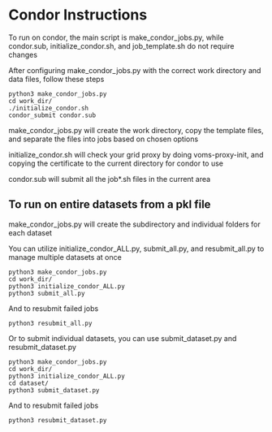 # Condor Instructions

To run on condor, the main script is make_condor_jobs.py, while condor.sub, initialize_condor.sh, and job_template.sh do not require changes

After configuring make_condor_jobs.py with the correct work directory and data files, follow these steps

```
python3 make_condor_jobs.py
cd work_dir/
./initialize_condor.sh
condor_submit condor.sub
```

make_condor_jobs.py will create the work directory, copy the template files, and separate the files into jobs based on chosen options

initialize_condor.sh will check your grid proxy by doing voms-proxy-init, and copying the certificate to the current directory for condor to use

condor.sub will submit all the job*.sh files in the current area

## To run on entire datasets from a pkl file

make_condor_jobs.py will create the subdirectory and individual folders for each dataset

You can utilize initialize_condor_ALL.py, submit_all.py, and resubmit_all.py to manage multiple datasets at once

```
python3 make_condor_jobs.py
cd work_dir/
python3 initialize_condor_ALL.py
python3 submit_all.py
```

And to resubmit failed jobs

```
python3 resubmit_all.py
```

Or to submit individual datasets, you can use submit_dataset.py and resubmit_dataset.py

```
python3 make_condor_jobs.py
cd work_dir/
python3 initialize_condor_ALL.py
cd dataset/
python3 submit_dataset.py
```

And to resubmit failed jobs

```
python3 resubmit_dataset.py
```



